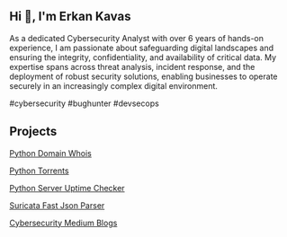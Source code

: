## Hi 👋, I'm Erkan Kavas

As a dedicated Cybersecurity Analyst with over 6 years of hands-on experience, I am passionate about safeguarding digital landscapes and ensuring the integrity, confidentiality, and availability of critical data. My expertise spans across threat analysis, incident response, and the deployment of robust security solutions, enabling businesses to operate securely in an increasingly complex digital environment.

#cybersecurity #bughunter #devsecops

## Projects

[Python Domain Whois](https://github.com/erkankavas/python-domain-whois)

[Python Torrents](https://github.com/erkankavas/python-torrents)

[Python Server Uptime Checker](https://github.com/erkankavas/python-server-uptime-checker)

[Suricata Fast Json Parser](https://github.com/erkankavas/suricata-fast-json-parser)

[Cybersecurity Medium Blogs](https://github.com/erkankavas/cybersecurity-medium-blogs)
